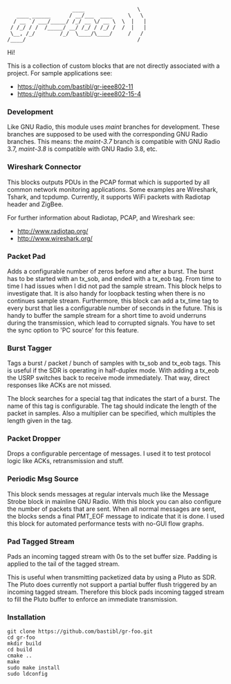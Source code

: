 ```
                     ____                 \
   ____ ______      / __/___  ____     \   \
  / __ `/ ___/_____/ /_/ __ \/ __ \  \  |   |
 / /_/ / /  /_____/ __/ /_/ / /_/ /  /  |   |
 \__, /_/        /_/  \____/\____/     /   /
/____/                                    /

```

Hi!

This is a collection of custom blocks that are not directly associated with a
project. For sample applications see:

-  https://github.com/bastibl/gr-ieee802-11
-  https://github.com/bastibl/gr-ieee802-15-4



### Development

Like GNU Radio, this module uses *maint* branches for development.
These branches are supposed to be used with the corresponding GNU Radio
branches. This means: the *maint-3.7* branch is compatible with GNU Radio 3.7,
*maint-3.8* is compatible with GNU Radio 3.8, etc.



### Wireshark Connector

This blocks outputs PDUs in the PCAP format which is supported by all common
network monitoring applications. Some examples are Wireshark, Tshark, and
tcpdump. Currently, it supports WiFi packets with Radiotap header and ZigBee.

For further information about Radiotap, PCAP, and Wireshark see:

- http://www.radiotap.org/
- http://www.wireshark.org/



### Packet Pad

Adds a configurable number of zeros before and after a burst. The burst has to
be started with an tx_sob, and ended with a tx_eob tag. From time to time I had
issues when I did not pad the sample stream. This block helps to investigate
that. It is also handy for loopback testing when there is no continues sample
stream. Furthermore, this block can add a tx_time tag to every burst that lies
a configurable number of seconds in the future. This is handy to buffer the
sample stream for a short time to avoid underruns during the transmission,
which lead to corrupted signals. You have to set the sync option to 'PC source'
for this feature.



### Burst Tagger

Tags a burst / packet / bunch of samples with tx_sob and tx_eob tags. This is
useful if the SDR is operating in half-duplex mode. With adding a tx_eob the
USRP switches back to receive mode immediately. That way, direct responses like
ACKs are not missed.

The block searches for a special tag that indicates the start of a burst. The
name of this tag is configurable. The tag should indicate the length of the
packet in samples. Also a multiplier can be specified, which multiples the
length given in the tag.



### Packet Dropper

Drops a configurable percentage of messages. I used it to test protocol logic
like ACKs, retransmission and stuff.



### Periodic Msg Source

This block sends messages at regular intervals much like the Message Strobe
block in mainline GNU Radio. With this block you can also configure the number
of packets that are sent. When all normal messages are sent, the blocks sends a
final PMT_EOF message to indicate that it is done.
I used this block for automated performance tests with no-GUI flow graphs.



### Pad Tagged Stream

Pads an incoming tagged stream with 0s to the set buffer size.
Padding is applied to the tail of the tagged stream.

This is useful when transmitting packetized data by using a Pluto as SDR.
The Pluto does currently not support a partial buffer flush triggered by an incoming tagged stream.
Therefore this block pads incoming tagged stream to fill the Pluto buffer to enforce an immediate transmission.



### Installation

```
git clone https://github.com/bastibl/gr-foo.git
cd gr-foo
mkdir build
cd build
cmake ..
make
sudo make install
sudo ldconfig
``` 
